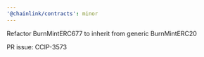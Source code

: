 ```yaml
---
'@chainlink/contracts': minor
---
```


Refactor BurnMintERC677 to inherit from generic BurnMintERC20


PR issue: CCIP-3573